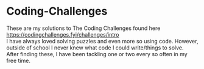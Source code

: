 # Coding-Challenges
These are my solutions to The Coding Challenges found here https://codingchallenges.fyi/challenges/intro  
I have always loved solving puzzles and even more so using code. However, outside of school I never knew what code I could write/things to solve.  
After finding these, I have been tackling one or two every so often in my free time.  
